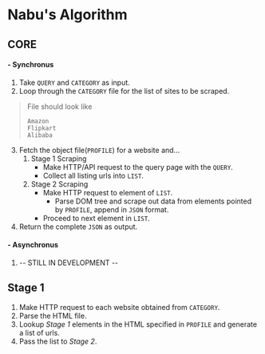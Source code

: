 # Nabu's Algorithm

## CORE
#### - Synchronus

1. Take `QUERY` and `CATEGORY` as input.
2. Loop through the `CATEGORY` file for the list of sites to be scraped. 
> File should look like 
> ```
> Amazon
> Flipkart
> Alibaba
> ```
3. Fetch the object file(`PROFILE`) for a website and...
    1. Stage 1 Scraping
        - Make HTTP/API request to the query page with the `QUERY`.
        - Collect all listing urls into `LIST`.
    2. Stage 2 Scraping
        - Make HTTP request to element of `LIST`.
            - Parse DOM tree and scrape out data from elements pointed by `PROFILE`, append in `JSON` format.
        - Proceed to next element in `LIST`.
4. Return the complete `JSON` as output.

#### - Asynchronus

1. -- STILL IN DEVELOPMENT --

## Stage 1

1. Make HTTP request to each website obtained from `CATEGORY`.
2. Parse the HTML file.
3. Lookup *Stage 1* elements in the HTML specified in `PROFILE` and generate a list of urls.
4. Pass the list to *Stage 2*.
